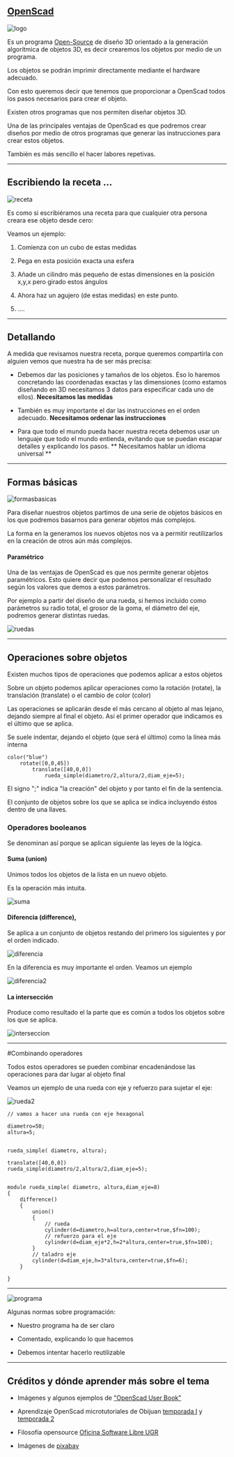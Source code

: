 ## [OpenScad](http://www.openscad.org/) 

![logo](imagenes/logo.png)

Es un programa [Open-Source](https://es.wikipedia.org/wiki/C%C3%B3digo_abierto) de diseño 3D orientado a la generación algorítmica de objetos 3D, es decir crearemos los objetos por medio de un programa.

Los objetos se podrán imprimir directamente mediante el hardware adecuado.

Con esto queremos decir que tenemos que proporcionar a OpenScad todos los pasos necesarios para crear el objeto.

Existen otros programas que nos permiten diseñar objetos 3D.

Una de las principales ventajas de OpenScad es que podremos crear diseños por medio de otros programas que generar las instrucciones para crear estos objetos.

También es más sencillo el hacer labores repetivas.

* * *
## Escribiendo la receta ...

![receta](imagenes/recipe-575434_640.png)

Es como si escribiéramos una receta para que cualquier otra persona creara ese objeto desde cero:

Veamos un ejemplo:

1. Comienza con un cubo de estas medidas

2. Pega en esta posición exacta una esfera

3. Añade un cilindro más pequeño de estas dimensiones en la posición x,y,x pero girado estos ángulos

4. Ahora haz un agujero (de estas medidas) en este punto.

5. ....

* * * 
## Detallando

A medida que revisamos nuestra receta, porque  queremos compartirla con alguien vemos que nuestra ha de ser más precisa:

* Debemos dar las posiciones y tamaños de los objetos. Eso lo haremos concretando las coordenadas exactas y las dimensiones (como estamos diseñando en 3D necesitamos 3 datos para especificar cada uno de ellos). **Necesitamos las medidas**

* También es muy importante el dar las instrucciones en el orden adecuado. **Necesitamos ordenar las instrucciones**

* Para que todo el mundo pueda hacer nuestra receta debemos usar un lenguaje que todo el mundo entienda, evitando que se puedan escapar detalles y explicando los pasos. ** Necesitamos hablar un idioma universal **

* * *
## Formas básicas

![formasbasicas](imagenes/formasbasicas.png)

Para diseñar nuestros objetos partimos de una serie de objetos básicos en los que podremos basarnos para generar objetos más complejos.

La forma en la generamos los nuevos objetos nos va a permitir reutilizarlos en la creación de otros aún más complejos.

#### Paramétrico

Una de las ventajas de OpenScad es que nos permite generar objetos paramétricos. Esto quiere decir que podemos personalizar el resultado según los valores que demos a estos parámetros.

Por ejemplo a partir del diseño de una rueda, si hemos incluido como parámetros su radio total, el grosor de la goma, el diámetro del eje, podremos generar distintas ruedas.

![ruedas](imagenes/ruedas.png)  

* * *

## Operaciones sobre objetos

Existen muchos tipos de operaciones que podemos aplicar a estos objetos 

Sobre un objeto podemos aplicar operaciones como la rotación (rotate), la translación (translate) o el cambio de color (color)

Las operaciones se aplicarán desde el más cercano al objeto al mas lejano, dejando siempre al final el objeto. Así el primer operador que indicamos es el último que se aplica.

Se suele indentar, dejando el objeto (que será el último) como la línea más interna

	color("blue")
		rotate([0,0,45])
			translate([40,0,0])
				rueda_simple(diametro/2,altura/2,diam_eje=5);

El signo ";" indica "la creación" del objeto y por tanto el fin de la sentencia.

El conjunto de objetos sobre los que se aplica se indica incluyendo éstos dentro de una llaves.

### Operadores booleanos

Se denominan así porque se aplican siguiente las leyes de la lógica.

#### Suma (union)

Unimos todos los objetos de la lista en un nuevo objeto.

Es la operación más intuita.

![suma](imagenes/OpenScad_Boolean_Union.jpg)

#### Diferencia (difference), 

Se aplica a un conjunto de objetos restando del primero los siguientes y por el orden indicado.  

![diferencia](imagenes/Boolean_Difference_1a.jpg)

En la diferencia es muy importante el orden. Veamos un ejemplo

![diferencia2](imagenes/OpenScad_Boolean_Difference_2.jpg)

#### La intersección

Produce como resultado el la parte que es común a todos los objetos sobre los que se aplica.

![interseccion](imagenes/OpenScad_Boolean_Intersection.jpg)

* * *

#Combinando operadores

Todos estos operadores se pueden combinar encadenándose las operaciones para dar lugar al objeto final

Veamos un ejemplo de una rueda con eje y refuerzo para sujetar el eje:

![rueda2](imagenes/ruedas2.png)

	// vamos a hacer una rueda con eje hexagonal

	diametro=50;
	altura=5;


	rueda_simple( diametro, altura);

	translate([40,0,0])
	rueda_simple(diametro/2,altura/2,diam_eje=5);


	module rueda_simple( diametro, altura,diam_eje=8)
	{
	    difference()
	    {
	        union()
	        {
	            // rueda
	            cylinder(d=diametro,h=altura,center=true,$fn=100);
	            // refuerzo para el eje
	            cylinder(d=diam_eje*2,h=2*altura,center=true,$fn=100);
	        }
	        // taladro eje
	        cylinder(d=diam_eje,h=3*altura,center=true,$fn=6);
	    }
	    
	}




* * *
![programa](imagenes/programming.jpg)

Algunas normas sobre programación:

* Nuestro programa ha de ser claro

* Comentado, explicando lo que hacemos

* Debemos intentar hacerlo reutilizable

* * *

## Créditos y dónde aprender más sobre el tema

* Imágenes y algunos ejemplos de ["OpenScad User Book"](https://en.wikibooks.org/wiki/OpenSCAD_User_Manual/Print_version)

* Aprendizaje OpenScad microtutoriales de Obijuan [temporada I](https://www.youtube.com/playlist?list=PL2CED4B0A8EA522CF) y [temporada 2](https://www.youtube.com/playlist?list=PLmnz0JqIMEzXipVqksIcvWfskeEiWFw66)

* Filosofía opensource [Oficina Software Libre UGR](http://osl.ugr.es)

* Imágenes de [pixabay](https://pixabay.com)